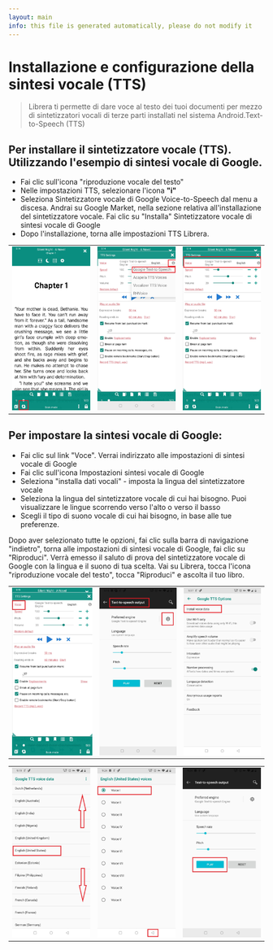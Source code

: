 ```yaml
---
layout: main
info: this file is generated automatically, please do not modify it
---
```


# Installazione e configurazione della sintesi vocale (TTS)

> Librera ti permette di dare voce al testo dei tuoi documenti per mezzo di sintetizzatori vocali di terze parti installati nel sistema Android.Text-to-Speech (TTS)

## Per installare il sintetizzatore vocale (TTS). Utilizzando l'esempio di sintesi vocale di Google.

* Fai clic sull'icona &quot;riproduzione vocale del testo&quot;
* Nelle impostazioni TTS, selezionare l'icona **&quot;i&quot;**
* Seleziona Sintetizzatore vocale di Google Voice-to-Speech dal menu a discesa. Andrai su Google Market, nella sezione relativa all'installazione del sintetizzatore vocale. Fai clic su &quot;Installa&quot; Sintetizzatore vocale di sintesi vocale di Google
* Dopo l'installazione, torna alle impostazioni TTS Librera.

||||
|-|-|-|
|![](1.jpg)|![](3.jpg)|![](2.jpg)|

## Per impostare la sintesi vocale di Google:

* Fai clic sul link &quot;Voce&quot;. Verrai indirizzato alle impostazioni di sintesi vocale di Google
* Fai clic sull'icona Impostazioni sintesi vocale di Google
* Seleziona &quot;installa dati vocali&quot; - imposta la lingua del sintetizzatore vocale
* Seleziona la lingua del sintetizzatore vocale di cui hai bisogno. Puoi visualizzare le lingue scorrendo verso l'alto o verso il basso
* Scegli il tipo di suono vocale di cui hai bisogno, in base alle tue preferenze.

Dopo aver selezionato tutte le opzioni, fai clic sulla barra di navigazione &quot;indietro&quot;, torna alle impostazioni di sintesi vocale di Google, fai clic su &quot;Riproduci&quot;. Verrà emesso il saluto di prova del sintetizzatore vocale di Google con la lingua e il suono di tua scelta. Vai su Librera, tocca l'icona &quot;riproduzione vocale del testo&quot;, tocca &quot;Riproduci&quot; e ascolta il tuo libro.

||||
|-|-|-|
|![](4.jpg)|![](5.jpg)|![](6.jpg)|

||||
|-|-|-|
|![](7.jpg)|![](8.jpg)|![](9.jpg)|
